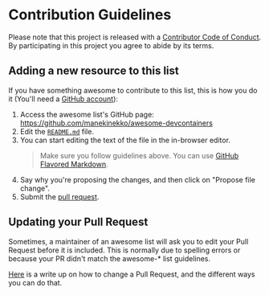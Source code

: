 # Contribution Guidelines

Please note that this project is released with a [Contributor Code of Conduct](CODE_OF_CONDUCT.md). By participating in this project you agree to abide by its terms.

## Adding a new resource to this list

If you have something awesome to contribute to this list, this is how you do it (You'll need a [GitHub account](https://github.com/join)):

1. Access the awesome list's GitHub page: https://github.com/manekinekko/awesome-devcontainers
1. Edit the [`README.md`](https://github.com/manekinekko/awesome-devcontainers/edit/main/README.md) file.
1. You can start editing the text of the file in the in-browser editor.
   > Make sure you follow guidelines above. You can use [GitHub Flavored Markdown](https://help.github.com/articles/github-flavored-markdown/).
3. Say why you're proposing the changes, and then click on "Propose file change".
4. Submit the [pull request](https://help.github.com/articles/using-pull-requests/).

## Updating your Pull Request

Sometimes, a maintainer of an awesome list will ask you to edit your Pull Request before it is included. This is normally due to spelling errors or because your PR didn't match the awesome-* list guidelines.

[Here](https://github.com/RichardLitt/knowledge/blob/master/github/amending-a-commit-guide.md) is a write up on how to change a Pull Request, and the different ways you can do that.
